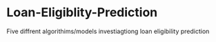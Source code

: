# Loan-Eligiblity-Prediction
Five diffrent algorithims/models investiagtiong loan eligibility prediction
